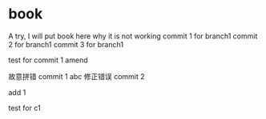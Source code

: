 # book
A try, I will put book here
why it is not working
commit 1 for branch1
commit 2 for branch1
commit 3 for branch1

test for commit 1 amend

故意拼错 commit 1 abc
修正错误 commit 2

add 1


test for c1
